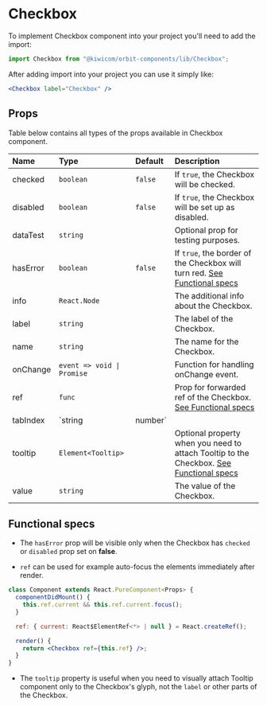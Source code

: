 # Checkbox

To implement Checkbox component into your project you'll need to add the import:

```jsx
import Checkbox from "@kiwicom/orbit-components/lib/Checkbox";
```

After adding import into your project you can use it simply like:

```jsx
<Checkbox label="Checkbox" />
```

## Props

Table below contains all types of the props available in Checkbox component.

| Name     | Type                       | Default | Description                                                                                                  |
| :------- | :------------------------- | :------ | :----------------------------------------------------------------------------------------------------------- |
| checked  | `boolean`                  | `false` | If `true`, the Checkbox will be checked.                                                                     |
| disabled | `boolean`                  | `false` | If `true`, the Checkbox will be set up as disabled.                                                          |
| dataTest | `string`                   |         | Optional prop for testing purposes.                                                                          |
| hasError | `boolean`                  | `false` | If `true`, the border of the Checkbox will turn red. [See Functional specs](#functional-specs)               |
| info     | `React.Node`               |         | The additional info about the Checkbox.                                                                      |
| label    | `string`                   |         | The label of the Checkbox.                                                                                   |
| name     | `string`                   |         | The name for the Checkbox.                                                                                   |
| onChange | `event => void \| Promise` |         | Function for handling onChange event.                                                                        |
| ref      | `func`                     |         | Prop for forwarded ref of the Checkbox. [See Functional specs](#functional-specs)                            |
| tabIndex | `string                    | number` |                                                                                                              | Specifies the tab order of an element |
| tooltip  | `Element<Tooltip>`         |         | Optional property when you need to attach Tooltip to the Checkbox. [See Functional specs](#functional-specs) |
| value    | `string`                   |         | The value of the Checkbox.                                                                                   |

## Functional specs

- The `hasError` prop will be visible only when the Checkbox has `checked` or `disabled` prop set on **false**.

- `ref` can be used for example auto-focus the elements immediately after render.

```jsx
class Component extends React.PureComponent<Props> {
  componentDidMount() {
    this.ref.current && this.ref.current.focus();
  }

  ref: { current: React$ElementRef<*> | null } = React.createRef();

  render() {
    return <Checkbox ref={this.ref} />;
  }
}
```

- The `tooltip` property is useful when you need to visually attach Tooltip component only to the Checkbox's glyph, not the `label` or other parts of the Checkbox.

